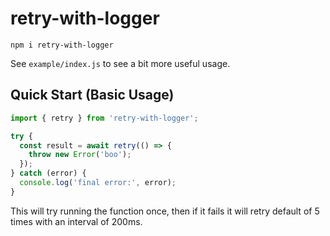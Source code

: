 # retry-with-logger

`npm i retry-with-logger`

See `example/index.js` to see a bit more useful usage.

## Quick Start (Basic Usage)

```typescript
import { retry } from 'retry-with-logger';

try {
  const result = await retry(() => {
    throw new Error('boo');
  });
} catch (error) {
  console.log('final error:', error);
}
```

This will try running the function once, then if it fails it will retry default of 5 times with an interval of 200ms.
